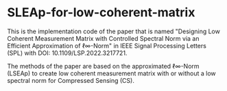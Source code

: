 # SLEAp-for-low-coherent-matrix
This is the implementation code of the paper that is named "Designing Low Coherent Measurement Matrix with Controlled Spectral Norm via an Efficient Approximation of ℓ∞-Norm" in IEEE Signal Processing Letters (SPL) with DOI: 10.1109/LSP.2022.3217721.

The methods of the paper are based on the approximated ℓ∞-Norm (LSEAp) to create low coherent measurement matrix with or without a low spectral norm for 
Compressed Sensing (CS).
